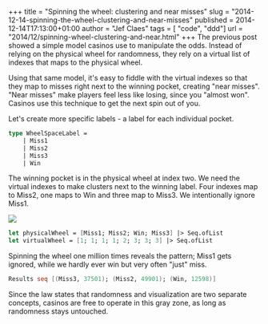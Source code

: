 +++
title = "Spinning the wheel: clustering and near misses"
slug = "2014-12-14-spinning-the-wheel-clustering-and-near-misses"
published = 2014-12-14T17:13:00+01:00
author = "Jef Claes"
tags = [ "code", "ddd"]
url = "2014/12/spinning-wheel-clustering-and-near.html"
+++
The previous post showed a simple model casinos use to manipulate the
odds. Instead of relying on the physical wheel for randomness, they rely
on a virtual list of indexes that maps to the physical wheel.  
  
Using that same model, it's easy to fiddle with the virtual indexes so
that they map to misses right next to the winning pocket, creating "near
misses". "Near misses" make players feel less like losing, since you
"almost won". Casinos use this technique to get the next spin out of
you.  
  
Let's create more specific labels - a label for each individual
pocket. 

```fsharp
type WheelSpaceLabel =
    | Miss1
    | Miss2
    | Miss3
    | Win
```

The winning pocket is in the physical wheel at index two. We need the
virtual indexes to make clusters next to the winning label. Four indexes
map to Miss2, one maps to Win and three map to Miss3. We intentionally
ignore Miss1.  
  

[![](/post/images/thumbnails/2014-12-14-spinning-the-wheel-clustering-and-near-misses-SpinningTheWheelClusteringAndNearMisses.png)](/post/images/2014-12-14-spinning-the-wheel-clustering-and-near-misses-SpinningTheWheelClusteringAndNearMisses.png)

```fsharp
let physicalWheel = [Miss1; Miss2; Win; Miss3] |> Seq.ofList
let virtualWheel = [1; 1; 1; 1; 2; 3; 3; 3] |> Seq.ofList
```

Spinning the wheel one million times reveals the pattern; Miss1 gets
ignored, while we hardly ever win but very often "just" miss.  
  
```fsharp
Results seq [(Miss3, 37501); (Miss2, 49901); (Win, 12598)]
```

Since the law states that randomness and visualization are two separate
concepts, casinos are free to operate in this gray zone, as long as
randomness stays untouched.
